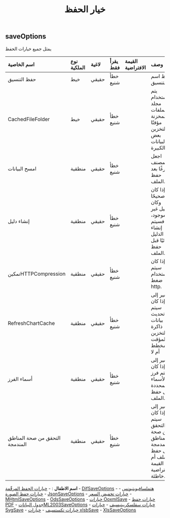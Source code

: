 ﻿---
title: خيار الحفظ
second_title: Aspose.Cells Cloud Documen
type: docs
url: /ar/specification/model/saveoptions/
description: "Aspose.Cells مواصفات النموذج السحابي: SaveOptions. تعامل بسهولة مع Excel ومستندات جداول البيانات الأخرى التي تحتوي على ميزات مثل الفتح والتوليد والتحرير والتقسيم والدمج والمقارنة والتحويل"
kwords: Excel، Office، جدول البيانات، Cloud REST API، SaveOptions
weight: 50
---
## **saveOptions**

 يمثل جميع خيارات الحفظ

| اسم الخاصية| نوع الملكية| لاغية| يقرأ فقط| القيمة الافتراضية| وصف|
|:- |:- |:- |:- |:- |:- |
| حفظ التنسيق| خيط| حقيقي| خطأ شنيع|| حفظ اسم التنسيق|
| CachedFileFolder| خيط| حقيقي| خطأ شنيع|| يتم استخدام مجلد الملفات المخزنة مؤقتًا لتخزين بعض البيانات الكبيرة.|
| امسح البيانات| منطقية| حقيقي| خطأ شنيع|| اجعل المصنف فارغًا بعد حفظ الملف.|
| إنشاء دليل| منطقية| حقيقي| خطأ شنيع||إذا كان صحيحًا وكان الدليل غير موجود، فسيتم إنشاء الدليل تلقائيًا قبل حفظ الملف.|
| تمكينHTTPCompression| منطقية| حقيقي| خطأ شنيع|| ما إذا كان سيتم استخدام ضغط http.|
| RefreshChartCache| منطقية| حقيقي| خطأ شنيع|| يشير إلى ما إذا كان سيتم تحديث بيانات ذاكرة التخزين المؤقت للمخطط أم لا|
| أسماء الفرز| منطقية| حقيقي| خطأ شنيع|| يشير إلى ما إذا كان سيتم فرز الأسماء المحددة قبل حفظ الملف.|
| التحقق من صحة المناطق المندمجة| منطقية| حقيقي| خطأ شنيع|| يشير إلى ما إذا كان سيتم التحقق من صحة المناطق المدمجة قبل حفظ الملف أم لا. القيمة الافتراضية خاطئة.|

**اسم الاطفال** : 
	-  [خيارات الحفظ المرقّمة](paginatedsaveoptions) 
	-  [DifSaveOptions](difsaveoptions) 
	-  [هتملسافيوبتيونس](htmlsaveoptions) 
	-  [خيارات حفظ الصورة](imagesaveoptions) 
	-  [JsonSaveOptions](jsonsaveoptions) 
	-  [خيارات تخفيض السعر](markdownsaveoptions) 
	-  [MHtmlSaveOptions](mhtmlsaveoptions) 
	-  [OdsSaveOptions](odssaveoptions) 
	-  [خيارات OoxmlSave](ooxmlsaveoptions) 
	-  [خيارات حفظ PDF](pdfsaveoptions) 
	-  [جدول البياناتML2003SaveOptions](spreadsheetml2003saveoptions) 
	-  [خيارات سقلسكريبتيسيف](sqlscriptsaveoptions) 
	-  [خيارات SvgSave](svgsaveoptions) 
	-  [خيارات تكستسيف](txtsaveoptions) 
	-  [خيارات xlsbSave](xlsbsaveoptions) 
	-  [XlsSaveOptions](xlssaveoptions) 
